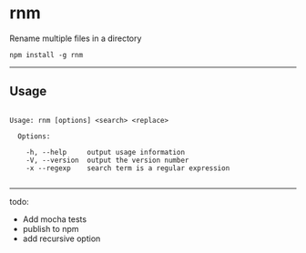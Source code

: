 # rnm

Rename multiple files in a directory

```
npm install -g rnm
```

---

## Usage

```

Usage: rnm [options] <search> <replace>

  Options:

    -h, --help     output usage information
    -V, --version  output the version number
    -x --regexp    search term is a regular expression
    
```

---

todo: 
	
 * Add mocha tests
 * publish to npm
 * add recursive option